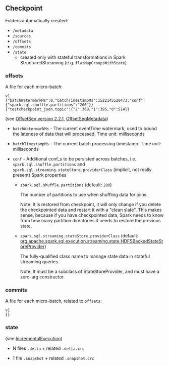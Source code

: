 ## Checkpoint 

Folders automatically created:
- `/metadata`
- `/sources`
- `/offsets`
- `/commits`
- `/state`
    - created only with stateful transformations in Spark StructuredStreaming (e.g. `flatMapGroupsWithState`)

### offsets

A file for each micro-batch:

    v1
    {"batchWatermarkMs":0,"batchTimestampMs":1522145520473,"conf":{"spark.sql.shuffle.partitions":"200"}}
    {"testcheckpoint_json.topic":{"2":368,"1":395,"0":514}}

(see
[OffsetSeq version 2.2.1](https://github.com/apache/spark/blob/v2.2.1/sql/core/src/main/scala/org/apache/spark/sql/execution/streaming/OffsetSeq.scala),
[OffsetSeqMetadata](https://github.com/jaceklaskowski/spark-structured-streaming-book/blob/master/spark-sql-streaming-OffsetSeqMetadata.adoc))

- `batchWatermarkMs` - The current eventTime watermark, used to bound the lateness of data that will processed. Time unit: milliseconds

- `batchTimestampMs` - The current batch processing timestamp. Time unit: milliseconds

- `conf` - Additional conf_s to be persisted across batches, i.e. `spark.sql.shuffle.partitions` and `spark.sql.streaming.stateStore.providerClass` (implicit, not really present) Spark properties

  - `spark.sql.shuffle.partitions` (default: `200`)
  
    The number of partitions to use when shuffling data for joins.
 
    Note: It is restored from checkpoint, it will only change if you delete the checkpointed data and restart it with a "clean slate". This makes sense, because if you have checkpointed data, Spark needs to know from how many partition directories it needs to restore the previous state.
   
  - `spark.sql.streaming.stateStore.providerClass` (default: [org.apache.spark.sql.execution.streaming.state.HDFSBackedStateStoreProvider](https://github.com/apache/spark/blob/v2.2.1/sql/core/src/main/scala/org/apache/spark/sql/execution/streaming/state/HDFSBackedStateStoreProvider.scala))
    
    The fully-qualified class name to manage state data in stateful streaming queries.
    
    Note: It must be a subclass of StateStoreProvider, and must have a zero-arg constructor.

### commits

A file for each micro-batch, related to `offsets`:

    v1
    {}
    
### state
(see [IncrementalExecution](https://github.com/jaceklaskowski/spark-structured-streaming-book/blob/master/spark-sql-streaming-IncrementalExecution.adoc))

- N files `.delta` + related `.delta.crc`

- 1 file `.snapshot` + related `.snapshot.crc`